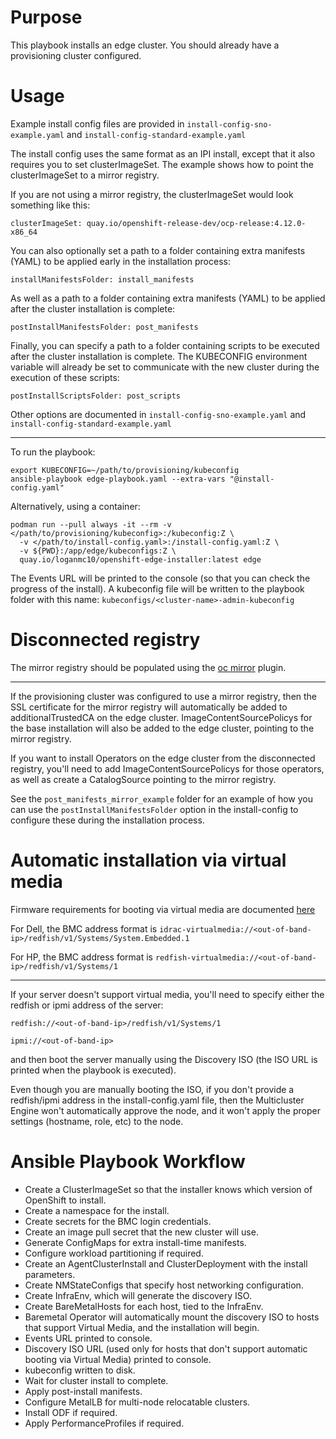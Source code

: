 # Purpose
This playbook installs an edge cluster. You should already have a provisioning cluster configured.
# Usage
Example install config files are provided in ```install-config-sno-example.yaml``` and ```install-config-standard-example.yaml```

The install config uses the same format as an IPI install, except that it also requires you to set clusterImageSet. The example shows how to point the clusterImageSet to a mirror registry.

If you are not using a mirror registry, the clusterImageSet would look something like this:
```
clusterImageSet: quay.io/openshift-release-dev/ocp-release:4.12.0-x86_64
```
You can also optionally set a path to a folder containing extra manifests (YAML) to be applied early in the installation process:
```
installManifestsFolder: install_manifests
```
As well as a path to a folder containing extra manifests (YAML) to be applied after the cluster installation is complete:
```
postInstallManifestsFolder: post_manifests
```
Finally, you can specify a path to a folder containing scripts to be executed after the cluster installation is complete. The KUBECONFIG environment variable will already be set to communicate with the new cluster during the execution of these scripts:
```
postInstallScriptsFolder: post_scripts
```
Other options are documented in ```install-config-sno-example.yaml``` and ```install-config-standard-example.yaml```

---
To run the playbook:
```
export KUBECONFIG=~/path/to/provisioning/kubeconfig
ansible-playbook edge-playbook.yaml --extra-vars "@install-config.yaml"
```
Alternatively, using a container:
```
podman run --pull always -it --rm -v </path/to/provisioning/kubeconfig>:/kubeconfig:Z \
  -v </path/to/install-config.yaml>:/install-config.yaml:Z \
  -v ${PWD}:/app/edge/kubeconfigs:Z \
  quay.io/loganmc10/openshift-edge-installer:latest edge
```
The Events URL will be printed to the console (so that you can check the progress of the install). A kubeconfig file will be written to the playbook folder with this name: ```kubeconfigs/<cluster-name>-admin-kubeconfig```
# Disconnected registry

The mirror registry should be populated using the [oc mirror](https://docs.openshift.com/container-platform/latest/installing/disconnected_install/installing-mirroring-disconnected.html) plugin.

---

If the provisioning cluster was configured to use a mirror registry, then the SSL certificate for the mirror registry will automatically be added to additionalTrustedCA on the edge cluster. ImageContentSourcePolicys for the base installation will also be added to the edge cluster, pointing to the mirror registry.

If you want to install Operators on the edge cluster from the disconnected registry, you'll need to add ImageContentSourcePolicys for those operators, as well as create a CatalogSource pointing to the mirror registry.

See the ```post_manifests_mirror_example``` folder for an example of how you can use the ```postInstallManifestsFolder``` option in the install-config to configure these during the installation process.
# Automatic installation via virtual media
Firmware requirements for booting via virtual media are documented [here](https://docs.openshift.com/container-platform/latest/installing/installing_bare_metal_ipi/ipi-install-prerequisites.html#ipi-install-firmware-requirements-for-installing-with-virtual-media_ipi-install-prerequisites)

For Dell, the BMC address format is ```idrac-virtualmedia://<out-of-band-ip>/redfish/v1/Systems/System.Embedded.1```

For HP, the BMC address format is ```redfish-virtualmedia://<out-of-band-ip>/redfish/v1/Systems/1```

---
If your server doesn't support virtual media, you'll need to specify either the redfish or ipmi address of the server:

```redfish://<out-of-band-ip>/redfish/v1/Systems/1```

```ipmi://<out-of-band-ip>```

and then boot the server manually using the Discovery ISO (the ISO URL is printed when the playbook is executed).

Even though you are manually booting the ISO, if you don't provide a redfish/ipmi address in the install-config.yaml file, then the Multicluster Engine won't automatically approve the node, and it won't apply the proper settings (hostname, role, etc) to the node.
# Ansible Playbook Workflow
* Create a ClusterImageSet so that the installer knows which version of OpenShift to install.
* Create a namespace for the install.
* Create secrets for the BMC login credentials.
* Create an image pull secret that the new cluster will use.
* Generate ConfigMaps for extra install-time manifests.
* Configure workload partitioning if required.
* Create an AgentClusterInstall and ClusterDeployment with the install parameters.
* Create NMStateConfigs that specify host networking configuration.
* Create InfraEnv, which will generate the discovery ISO.
* Create BareMetalHosts for each host, tied to the InfraEnv.
* Baremetal Operator will automatically mount the discovery ISO to hosts that support Virtual Media, and the installation will begin.
* Events URL printed to console.
* Discovery ISO URL (used only for hosts that don't support automatic booting via Virtual Media) printed to console.
* kubeconfig written to disk.
* Wait for cluster install to complete.
* Apply post-install manifests.
* Configure MetalLB for multi-node relocatable clusters.
* Install ODF if required.
* Apply PerformanceProfiles if required.

